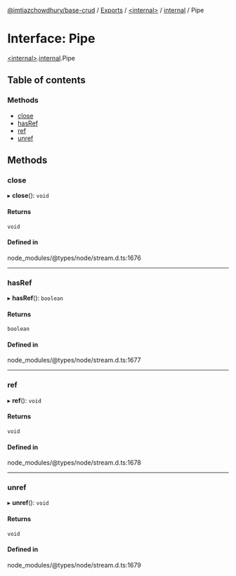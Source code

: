 [@imtiazchowdhury/base-crud](../README.md) / [Exports](../modules.md) / [\<internal\>](../modules/internal_.md) / [internal](../modules/internal_.internal.md) / Pipe

# Interface: Pipe

[\<internal\>](../modules/internal_.md).[internal](../modules/internal_.internal.md).Pipe

## Table of contents

### Methods

- [close](internal_.internal.Pipe.md#close)
- [hasRef](internal_.internal.Pipe.md#hasref)
- [ref](internal_.internal.Pipe.md#ref)
- [unref](internal_.internal.Pipe.md#unref)

## Methods

### close

▸ **close**(): `void`

#### Returns

`void`

#### Defined in

node_modules/@types/node/stream.d.ts:1676

___

### hasRef

▸ **hasRef**(): `boolean`

#### Returns

`boolean`

#### Defined in

node_modules/@types/node/stream.d.ts:1677

___

### ref

▸ **ref**(): `void`

#### Returns

`void`

#### Defined in

node_modules/@types/node/stream.d.ts:1678

___

### unref

▸ **unref**(): `void`

#### Returns

`void`

#### Defined in

node_modules/@types/node/stream.d.ts:1679
